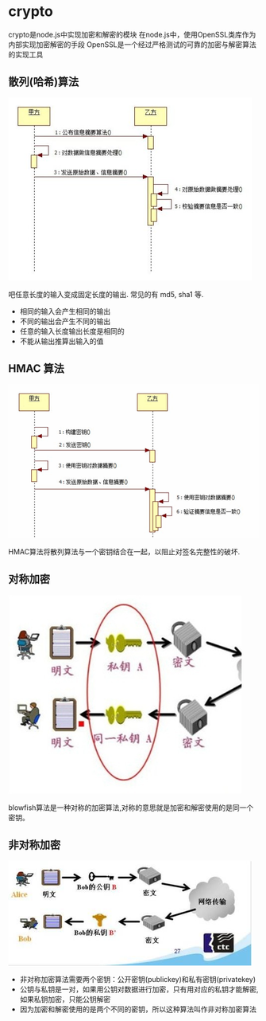 # crypto
crypto是node.js中实现加密和解密的模块 在node.js中，使用OpenSSL类库作为内部实现加密解密的手段 OpenSSL是一个经过严格测试的可靠的加密与解密算法的实现工具

## 散列(哈希)算法
![Alt text](assets/image.png)

吧任意长度的输入变成固定长度的输出. 常见的有 md5, sha1 等.

- 相同的输入会产生相同的输出
- 不同的输出会产生不同的输出
- 任意的输入长度输出长度是相同的
- 不能从输出推算出输入的值


## HMAC 算法
![Alt text](assets/image-1.png)

HMAC算法将散列算法与一个密钥结合在一起，以阻止对签名完整性的破坏.


## 对称加密
![Alt text](assets/image-2.png)

blowfish算法是一种对称的加密算法,对称的意思就是加密和解密使用的是同一个密钥。


## 非对称加密
![Alt text](assets/image-3.png)

- 非对称加密算法需要两个密钥：公开密钥(publickey)和私有密钥(privatekey)
- 公钥与私钥是一对，如果用公钥对数据进行加密，只有用对应的私钥才能解密,如果私钥加密，只能公钥解密
- 因为加密和解密使用的是两个不同的密钥，所以这种算法叫作非对称加密算法

